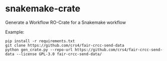# snakemake-crate

Generate a Workflow RO-Crate for a Snakemake workflow

Example:

```
pip install -r requirements.txt
git clone https://github.com/crs4/fair-crcc-send-data
python gen_crate.py --repo-url https://github.com/crs4/fair-crcc-send-data --license GPL-3.0 fair-crcc-send-data/
```
